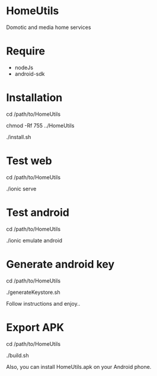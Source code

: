 # HomeUtils
Domotic and media home services 

# Require

- nodeJs
- android-sdk

# Installation

cd /path/to/HomeUtils

chmod -Rf 755 ../HomeUtils

./install.sh

# Test web
cd /path/to/HomeUtils

./ionic serve

# Test android
cd /path/to/HomeUtils

./ionic emulate android

# Generate android key
cd /path/to/HomeUtils

./generateKeystore.sh

Follow instructions and enjoy..

# Export APK
cd /path/to/HomeUtils

./build.sh

Also, you can install HomeUtils.apk on your Android phone.
